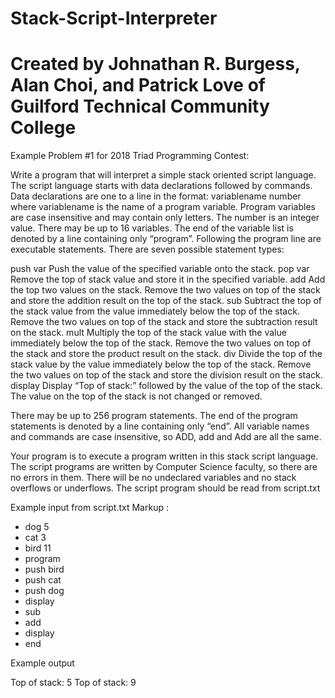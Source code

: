 # Stack-Script-Interpreter
# Created by Johnathan R. Burgess, Alan Choi, and Patrick Love of Guilford Technical Community College
Example Problem #1 for 2018 Triad Programming Contest:

Write a program that will interpret a simple stack oriented script language.  The script language starts with data declarations followed by commands.  Data declarations are one to a line in the format:
variablename number
where variablename is the name of a program variable.  Program variables are case insensitive and may contain only letters.  The number is an integer value.  There may be up to 16 variables.  The end of the variable list is denoted by a line containing only “program”.  Following the program line are executable statements.  There are seven possible statement types:

push var	Push the value of the specified variable onto the stack.
pop var	Remove the top of stack value and store it in the specified variable.
add	Add the top two values on the stack.  Remove the two values on top of the stack and store the addition result on the top of the stack.
sub	Subtract the top of the stack value from the value immediately below the top of the stack.  Remove the two values on top of the stack and store the subtraction result on the stack.
mult	Multiply the top of the stack value with the value immediately below the top of the stack.  Remove the two values on top of the stack and store the product result on the stack.
div	Divide the top of the stack value by the value immediately below the top of the stack.  Remove the two values on top of the stack and store the division result on the stack.
display	Display “Top of stack:” followed by the value of the top of the stack. The value on the top of the stack is not changed or removed.

There may be up to 256 program statements.  The end of the program statements is denoted by a line containing only “end”.  All variable names and commands are case insensitive, so ADD, add and Add are all the same.

Your program is to execute a program written in this stack script language.  The script programs are written by Computer Science faculty, so there are no errors in them.  There will be no undeclared variables and no stack overflows or underflows.  The script program should be read from script.txt

 
Example input from script.txt
Markup :
* dog 5
* cat 3
* bird 11
* program
* push bird
* push cat
* push dog
* display
* sub
* add
* display
* end

Example output

Top of stack: 5
Top of stack: 9 
 
